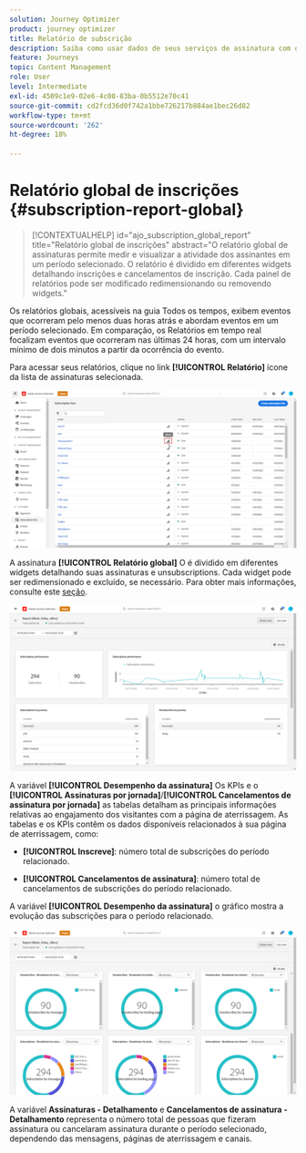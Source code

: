 ```yaml
---
solution: Journey Optimizer
product: journey optimizer
title: Relatório de subscrição
description: Saiba como usar dados de seus serviços de assinatura com o relatório global Assinatura
feature: Journeys
topic: Content Management
role: User
level: Intermediate
exl-id: 4509c1e9-02e6-4c00-83ba-0b5512e70c41
source-git-commit: cd2fcd36d0f742a1bbe726217b884ae1bec26d82
workflow-type: tm+mt
source-wordcount: '262'
ht-degree: 18%

---
```


# Relatório global de inscrições {#subscription-report-global}

>[!CONTEXTUALHELP]
>id="ajo_subscription_global_report"
>title="Relatório global de inscrições"
>abstract="O relatório global de assinaturas permite medir e visualizar a atividade dos assinantes em um período selecionado. O relatório é dividido em diferentes widgets detalhando inscrições e cancelamentos de inscrição. Cada painel de relatórios pode ser modificado redimensionando ou removendo widgets."

Os relatórios globais, acessíveis na guia Todos os tempos, exibem eventos que ocorreram pelo menos duas horas atrás e abordam eventos em um período selecionado. Em comparação, os Relatórios em tempo real focalizam eventos que ocorreram nas últimas 24 horas, com um intervalo mínimo de dois minutos a partir da ocorrência do evento.

Para acessar seus relatórios, clique no link **[!UICONTROL Relatório]** ícone da lista de assinaturas selecionada.

![](assets/subscription_report_7.png)

A assinatura **[!UICONTROL Relatório global]** O é dividido em diferentes widgets detalhando suas assinaturas e unsubscriptions. Cada widget pode ser redimensionado e excluído, se necessário. Para obter mais informações, consulte este [seção](global-report.md).

![](assets/subscription_report_1.png)

A variável **[!UICONTROL Desempenho da assinatura]** Os KPIs e o **[!UICONTROL Assinaturas por jornada]**/**[!UICONTROL Cancelamentos de assinatura por jornada]** as tabelas detalham as principais informações relativas ao engajamento dos visitantes com a página de aterrissagem. As tabelas e os KPIs contêm os dados disponíveis relacionados à sua página de aterrissagem, como:

* **[!UICONTROL Inscreve]**: número total de subscrições do período relacionado.

* **[!UICONTROL Cancelamentos de assinatura]**: número total de cancelamentos de subscrições do período relacionado.

A variável **[!UICONTROL Desempenho da assinatura]** o gráfico mostra a evolução das subscrições para o período relacionado.

![](assets/subscription_report_2.png)

A variável **Assinaturas - Detalhamento** e **Cancelamentos de assinatura - Detalhamento** representa o número total de pessoas que fizeram assinatura ou cancelaram assinatura durante o período selecionado, dependendo das mensagens, páginas de aterrissagem e canais.

